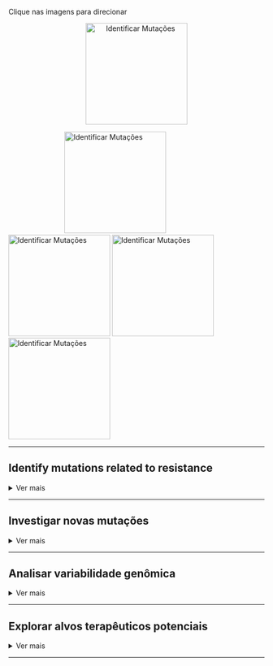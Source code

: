 Clique nas imagens para direcionar


<p align="center">
  <a href="#identificar-mutações-relacionadas-à-resistência">
    <img src="https://raw.githubusercontent.com/mdcbalboni/Conrado/main/imagem/0.png" alt="Identificar Mutações" width="200">
  </a>
</p>

&nbsp;&nbsp;&nbsp;&nbsp;&nbsp;&nbsp;&nbsp;&nbsp;&nbsp;&nbsp;&nbsp;&nbsp;&nbsp;&nbsp;&nbsp;&nbsp;&nbsp;&nbsp;&nbsp;&nbsp;&nbsp;&nbsp;&nbsp;&nbsp;&nbsp;&nbsp;&nbsp;&nbsp;[<img src="https://raw.githubusercontent.com/mdcbalboni/Conrado/main/imagem/1.png" alt="Identificar Mutações" width="200">](#identify-mutations-related-to-resistance)
[<img src="https://raw.githubusercontent.com/mdcbalboni/Conrado/main/imagem/2.png" alt="Identificar Mutações" width="200">](#investigar-novas-mutações)
[<img src="https://raw.githubusercontent.com/mdcbalboni/Conrado/main/imagem/3.png" alt="Identificar Mutações" width="200">](#analisar-variabilidade-genômica)
[<img src="https://raw.githubusercontent.com/mdcbalboni/Conrado/main/imagem/4.png" alt="Identificar Mutações" width="200">](#explorar-alvos-terapêuticos-potenciais)


---

  ## Identify mutations related to resistance
  
  <details>
    <summary>Ver mais</summary>
    
  1. Verificar qualidade dos arquivos FASTQ
2. Remover leituras de baixa qualidade
3. Remover duplicatas
4. Mapear contra genoma H37Rv ou montagem De Novo
5. Chamada de variantes (SNPs e indels)
6. Classificar mutações relacionadas à resistência
7. Comparar com dados fenotípicos para validação

[<img src="https://raw.githubusercontent.com/mdcbalboni/Conrado/main/imagem/1_1.png" alt="Identificar Mutações" width="1000">](#explorar-alvos-terapêuticos-potenciais)
[Voltar ao topo](#genomic-analysis-pipeline)

</details>




---

## Investigar novas mutações

  
  <details>
    <summary>Ver mais</summary>
    

1. Verificar qualidade dos arquivos FASTQ
2. Remover leituras de baixa qualidade
3. Remover duplicatas
4. Mapear contra genoma H37Rv ou montagem De Novo
5. Chamada de variantes (SNPs e indels)
6. Identificar variantes não listadas em bases de dados
7. Associar a genes específicos

[<img src="https://raw.githubusercontent.com/mdcbalboni/Conrado/main/imagem/2_1.png" alt="Identificar Mutações" width="1000">](#explorar-alvos-terapêuticos-potenciais)

[Voltar ao topo](#genomic-analysis-pipeline)

</details>


---

## Analisar variabilidade genômica

  
  <details>
    <summary>Ver mais</summary>
    


1. Verificar qualidade dos arquivos FASTQ
2. Remover leituras de baixa qualidade
3. Remover duplicatas
4. Mapear contra genoma H37Rv ou montagem De Novo
5. Análise filogenética
6. Construção de árvores filogenéticas
7. Comparação de genomas
8. Análise de regiões conservadas e convergentes

[<img src="https://raw.githubusercontent.com/mdcbalboni/Conrado/main/imagem/3_1.png" alt="Identificar Mutações" width="1000">](#explorar-alvos-terapêuticos-potenciais)
[Voltar ao topo](#genomic-analysis-pipeline)

</details>

---

## Explorar alvos terapêuticos potenciais

  
  <details>
    <summary>Ver mais</summary>
    

1. Verificar qualidade dos arquivos FASTQ
2. Remover leituras de baixa qualidade
3. Remover duplicatas
4. Mapear contra genoma H37Rv ou montagem De Novo
5. Identificação de genes específicos
6. Modelagem estrutural de proteínas
7. Triagem virtual
8. Simulação de interação com fármacos

 [<img src="https://raw.githubusercontent.com/mdcbalboni/Conrado/main/imagem/4_1.png" alt="Identificar Mutações" width="1000">](#explorar-alvos-terapêuticos-potenciais)
 
[Voltar ao topo](#genomic-analysis-pipeline)

</details>


---

